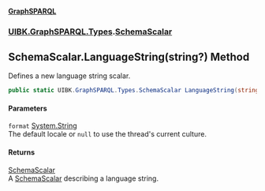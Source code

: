 #### [GraphSPARQL](./index.md 'index')
### [UIBK.GraphSPARQL.Types](./UIBK-GraphSPARQL-Types.md 'UIBK.GraphSPARQL.Types').[SchemaScalar](./UIBK-GraphSPARQL-Types-SchemaScalar.md 'UIBK.GraphSPARQL.Types.SchemaScalar')
## SchemaScalar.LanguageString(string?) Method
Defines a new language string scalar.  
```csharp
public static UIBK.GraphSPARQL.Types.SchemaScalar LanguageString(string? format=null);
```
#### Parameters
<a name='UIBK-GraphSPARQL-Types-SchemaScalar-LanguageString(string-)-format'></a>
`format` [System.String](https://docs.microsoft.com/en-us/dotnet/api/System.String 'System.String')  
The default locale or `null` to use the thread's current culture.  
  
#### Returns
[SchemaScalar](./UIBK-GraphSPARQL-Types-SchemaScalar.md 'UIBK.GraphSPARQL.Types.SchemaScalar')  
A [SchemaScalar](./UIBK-GraphSPARQL-Types-SchemaScalar.md 'UIBK.GraphSPARQL.Types.SchemaScalar') describing a language string.  
